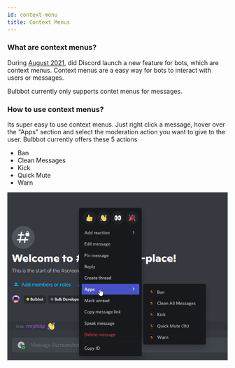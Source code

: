 ```yaml
---
id: context-menu
title: Context Menus
---
```


###  What are context menus?
During [August 2021](https://discord.com/developers/docs/interactions/application-commands#user-commands), did Discord launch a new feature for bots, which are context menus. Context menus are a easy way for bots to interact with users or messages. 

Bulbbot currently only supports contet menus for messages. 

### How to use context menus?
Its super easy to use context menus. Just right click a message, hover over the "Apps" section and select the moderation action you want to give to the user. Bulbbot currently offers these 5 actions
- Ban
- Clean Messages
- Kick
- Quick Mute
- Warn

![ContextMenuMenu](./assets/ContextMenu_Menu.png)
